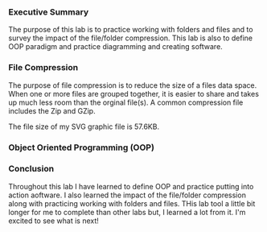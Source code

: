 ### Executive Summary 
The purpose of this lab is to practice working with folders and files and to survey the impact of the file/folder compression. This lab is also to define OOP paradigm and practice diagramming and creating software. 

### File Compression
The purpose of file compression is to reduce the size of a files data space. When one or more files are grouped together, it is easier to share and takes up much less room than the orginal file(s). A common compression file includes the Zip and GZip. 

The file size of my SVG graphic file is 57.6KB. 





### Object Oriented Programming (OOP)

### Conclusion
Throughout this lab I have learned to define OOP and practice putting into action aoftware. I also learned the impact of the file/folder compression along with practicing working with folders and files. THis lab tool a little bit longer for me to complete than other labs but, I learned a lot from it. I'm excited to see what is next! 
